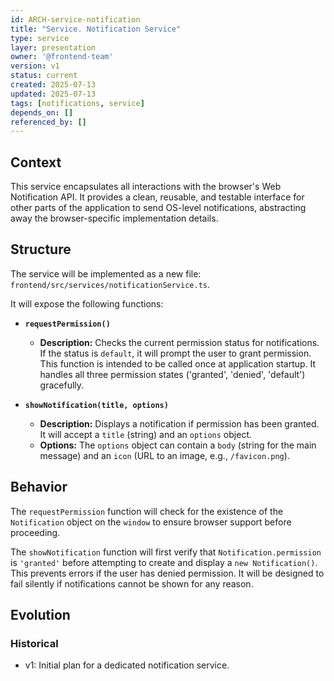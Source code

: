 ```yaml
---
id: ARCH-service-notification
title: "Service. Notification Service"
type: service
layer: presentation
owner: '@frontend-team'
version: v1
status: current
created: 2025-07-13
updated: 2025-07-13
tags: [notifications, service]
depends_on: []
referenced_by: []
---
```

## Context
This service encapsulates all interactions with the browser's Web Notification API. It provides a clean, reusable, and testable interface for other parts of the application to send OS-level notifications, abstracting away the browser-specific implementation details.

## Structure
The service will be implemented as a new file: `frontend/src/services/notificationService.ts`.

It will expose the following functions:

*   **`requestPermission()`**
    *   **Description:** Checks the current permission status for notifications. If the status is `default`, it will prompt the user to grant permission. This function is intended to be called once at application startup. It handles all three permission states ('granted', 'denied', 'default') gracefully.

*   **`showNotification(title, options)`**
    *   **Description:** Displays a notification if permission has been granted. It will accept a `title` (string) and an `options` object.
    *   **Options:** The `options` object can contain a `body` (string for the main message) and an `icon` (URL to an image, e.g., `/favicon.png`).

## Behavior
The `requestPermission` function will check for the existence of the `Notification` object on the `window` to ensure browser support before proceeding.

The `showNotification` function will first verify that `Notification.permission` is `'granted'` before attempting to create and display a `new Notification()`. This prevents errors if the user has denied permission. It will be designed to fail silently if notifications cannot be shown for any reason.

## Evolution
### Historical
- v1: Initial plan for a dedicated notification service.
